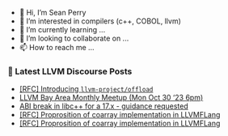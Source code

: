 - 👋 Hi, I’m Sean Perry
- 👀 I’m interested in compilers (c++, COBOL, llvm)
- 🌱 I’m currently learning ...
- 💞️ I’m looking to collaborate on ...
- 📫 How to reach me ...

<!---
s66perry/s66perry is a ✨ special ✨ repository because its `README.md` (this file) appears on your GitHub profile.
You can click the Preview link to take a look at your changes.
--->
### 📕 Latest LLVM Discourse Posts

<!-- DISCOURSE-LLVM:START -->
- [[RFC] Introducing `llvm-project/offload`](https://discourse.llvm.org/t/rfc-introducing-llvm-project-offload/74302?page=2#post_32)
- [LLVM Bay Area Monthly Meetup &lpar;Mon Oct 30 ‘23 6pm&rpar;](https://discourse.llvm.org/t/llvm-bay-area-monthly-meetup-mon-oct-30-23-6pm/74436#post_4)
- [ABI break in libc++ for a 17.x - guidance requested](https://discourse.llvm.org/t/abi-break-in-libc-for-a-17-x-guidance-requested/74483#post_20)
- [[RFC] Proprosition of coarray implementation in LLVMFLang](https://discourse.llvm.org/t/rfc-proprosition-of-coarray-implementation-in-llvmflang/74514#post_6)
- [[RFC] Proprosition of coarray implementation in LLVMFLang](https://discourse.llvm.org/t/rfc-proprosition-of-coarray-implementation-in-llvmflang/74514#post_5)
<!-- DISCOURSE-LLVM:END -->
